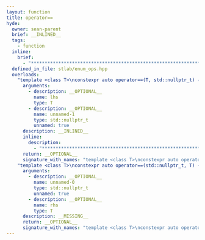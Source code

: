 ```yaml
---
layout: function
title: operator==
hyde:
  owner: sean-parent
  brief: __INLINED__
  tags:
    - function
  inline:
    brief:
      - "***********************************************************************************************"
  defined_in_file: stlab/enum_ops.hpp
  overloads:
    "template <class T>\nconstexpr auto operator==(T, std::nullptr_t) -> stlab::implementation::enable_if_bitmask_or_arithmetic<T, bool>":
      arguments:
        - description: __OPTIONAL__
          name: lhs
          type: T
        - description: __OPTIONAL__
          name: unnamed-1
          type: std::nullptr_t
          unnamed: true
      description: __INLINED__
      inline:
        description:
          - "***********************************************************************************************"
      return: __OPTIONAL__
      signature_with_names: "template <class T>\nconstexpr auto operator==(T lhs, std::nullptr_t) -> stlab::implementation::enable_if_bitmask_or_arithmetic<T, bool>"
    "template <class T>\nconstexpr auto operator==(std::nullptr_t, T) -> stlab::implementation::enable_if_bitmask_or_arithmetic<T, bool>":
      arguments:
        - description: __OPTIONAL__
          name: unnamed-0
          type: std::nullptr_t
          unnamed: true
        - description: __OPTIONAL__
          name: rhs
          type: T
      description: __MISSING__
      return: __OPTIONAL__
      signature_with_names: "template <class T>\nconstexpr auto operator==(std::nullptr_t, T rhs) -> stlab::implementation::enable_if_bitmask_or_arithmetic<T, bool>"
---
```

